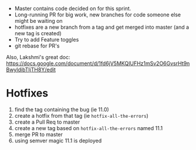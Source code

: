 
- Master contains code decided on for this sprint.
- Long-running PR for big work, new branches for code someone else might be waiting on
- hotfixes are a new branch from a tag and get merged into master (and a new tag is created)
- Try to add Feature toggles
- git rebase for PR's

Also, Lakshmi's great doc: https://docs.google.com/document/d/1fd6jV5MKQIUFHz1mSv2O6GvsrHt9nBwyldibTIjTH8Y/edit


# Hotfixes

1. find the tag containing the bug (ie 11.0)
1. create a hotfix from that tag (ie `hotfix-all-the-errors`)
1. create a Pull Req to master
1. create a new tag based on `hotfix-all-the-errors` named 11.1
1. merge PR to master
1. using semver magic 11.1 is deployed
